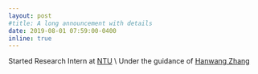 ```yaml
---
layout: post
#title: A long announcement with details
date: 2019-08-01 07:59:00-0400
inline: true
---
```

Started Research Intern at [NTU](https://www.ntu.edu.sg/) \\
Under the guidance of [Hanwang Zhang](https://personal.ntu.edu.sg/hanwangzhang/)